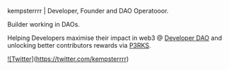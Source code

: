 kempsterrrr | Developer, Founder and DAO Operatooor.

Builder working in DAOs.

Helping Developers maximise their impact in web3 @ [Developer DAO](https://www.developerdao.com/) and unlocking better contributors rewards via [P3RKS](https://twitter.com/getp3rks).

[![Twitter]](https://img.shields.io/badge/Twitter-%231DA1F2.svg?style=for-the-badge&logo=Twitter&logoColor=white)(https://twitter.com/kempsterrrr)
